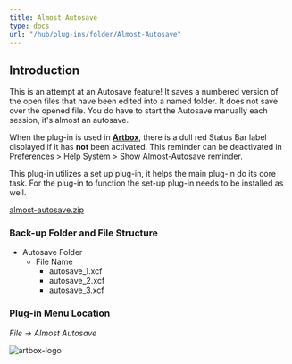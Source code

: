 ```yaml
---
title: Almost Autosave
type: docs
url: "/hub/plug-ins/folder/Almost-Autosave"
---
```


## Introduction

This is an attempt at an Autosave feature! It saves a numbered version of the open files that have been edited into a named folder. It does not save over the opened file. You do have to start the Autosave manually each session, it's almost an autosave.

When the plug-in is used in [**Artbox**](https://script-fu.github.io/artbox/), there is a dull red Status Bar label displayed if it has **not** been activated. This reminder can be deactivated in Preferences > Help System > Show Almost-Autosave reminder.

This plug-in utilizes a set up plug-in, it helps the main plug-in do its core task. For the plug-in to function the set-up plug-in needs to be installed as well.

[almost-autosave.zip](/funky/downloads/almost-autosave.zip)

### Back-up Folder and File Structure

* Autosave Folder
  * File Name
    * autosave_1.xcf
    * autosave_2.xcf
    * autosave_3.xcf

### Plug-in Menu Location

_File -> Almost Autosave_

![artbox-logo](/images/autosave.webp)
